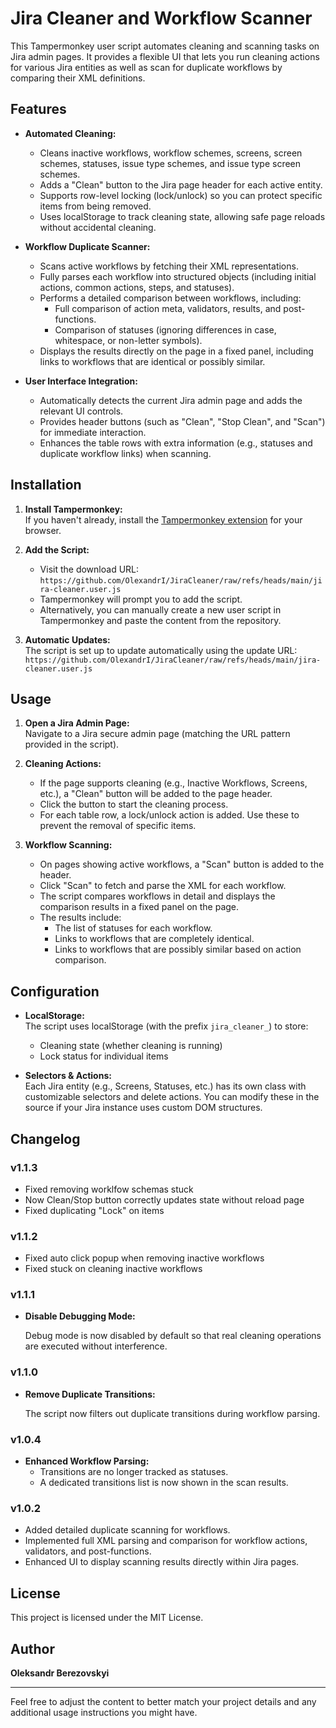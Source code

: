 # Jira Cleaner and Workflow Scanner

This Tampermonkey user script automates cleaning and scanning tasks on Jira admin pages. It provides a flexible UI that lets you run cleaning actions for various Jira entities as well as scan for duplicate workflows by comparing their XML definitions.

## Features

- **Automated Cleaning:**  
  - Cleans inactive workflows, workflow schemes, screens, screen schemes, statuses, issue type schemes, and issue type screen schemes.
  - Adds a "Clean" button to the Jira page header for each active entity.
  - Supports row-level locking (lock/unlock) so you can protect specific items from being removed.
  - Uses localStorage to track cleaning state, allowing safe page reloads without accidental cleaning.

- **Workflow Duplicate Scanner:**  
  - Scans active workflows by fetching their XML representations.
  - Fully parses each workflow into structured objects (including initial actions, common actions, steps, and statuses).
  - Performs a detailed comparison between workflows, including:
    - Full comparison of action meta, validators, results, and post-functions.
    - Comparison of statuses (ignoring differences in case, whitespace, or non-letter symbols).
  - Displays the results directly on the page in a fixed panel, including links to workflows that are identical or possibly similar.

- **User Interface Integration:**  
  - Automatically detects the current Jira admin page and adds the relevant UI controls.
  - Provides header buttons (such as "Clean", "Stop Clean", and "Scan") for immediate interaction.
  - Enhances the table rows with extra information (e.g., statuses and duplicate workflow links) when scanning.

## Installation

1. **Install Tampermonkey:**  
   If you haven't already, install the [Tampermonkey extension](https://www.tampermonkey.net/) for your browser.

2. **Add the Script:**  
   - Visit the download URL:  
     `https://github.com/OlexandrI/JiraCleaner/raw/refs/heads/main/jira-cleaner.user.js`  
   - Tampermonkey will prompt you to add the script.
   - Alternatively, you can manually create a new user script in Tampermonkey and paste the content from the repository.

3. **Automatic Updates:**  
   The script is set up to update automatically using the update URL:
   `https://github.com/OlexandrI/JiraCleaner/raw/refs/heads/main/jira-cleaner.user.js`

## Usage

1. **Open a Jira Admin Page:**  
   Navigate to a Jira secure admin page (matching the URL pattern provided in the script).

2. **Cleaning Actions:**  
   - If the page supports cleaning (e.g., Inactive Workflows, Screens, etc.), a "Clean" button will be added to the page header.
   - Click the button to start the cleaning process.
   - For each table row, a lock/unlock action is added. Use these to prevent the removal of specific items.

3. **Workflow Scanning:**  
   - On pages showing active workflows, a "Scan" button is added to the header.
   - Click "Scan" to fetch and parse the XML for each workflow.
   - The script compares workflows in detail and displays the comparison results in a fixed panel on the page.
   - The results include:
     - The list of statuses for each workflow.
     - Links to workflows that are completely identical.
     - Links to workflows that are possibly similar based on action comparison.

## Configuration

- **LocalStorage:**  
  The script uses localStorage (with the prefix `jira_cleaner_`) to store:
  - Cleaning state (whether cleaning is running)
  - Lock status for individual items

- **Selectors & Actions:**  
  Each Jira entity (e.g., Screens, Statuses, etc.) has its own class with customizable selectors and delete actions. You can modify these in the source if your Jira instance uses custom DOM structures.

## Changelog

### v1.1.3

- Fixed removing worklfow schemas stuck
- Now Clean/Stop button correctly updates state without reload page
- Fixed duplicating "Lock" on items

### v1.1.2

- Fixed auto click popup when removing inactive workflows
- Fixed stuck on cleaning inactive workflows

### v1.1.1

- **Disable Debugging Mode:**  

  Debug mode is now disabled by default so that real cleaning operations are executed without interference.

### v1.1.0

- **Remove Duplicate Transitions:**  

  The script now filters out duplicate transitions during workflow parsing.

### v1.0.4

- **Enhanced Workflow Parsing:**  
  - Transitions are no longer tracked as statuses.
  - A dedicated transitions list is now shown in the scan results.

### v1.0.2

- Added detailed duplicate scanning for workflows.
- Implemented full XML parsing and comparison for workflow actions, validators, and post-functions.
- Enhanced UI to display scanning results directly within Jira pages.

## License

This project is licensed under the MIT License.

## Author

**Oleksandr Berezovskyi**

---

Feel free to adjust the content to better match your project details and any additional usage instructions you might have.
